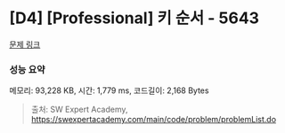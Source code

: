 # [D4] [Professional] 키 순서 - 5643 

[문제 링크](https://swexpertacademy.com/main/code/problem/problemDetail.do?contestProbId=AWXQsLWKd5cDFAUo) 

### 성능 요약

메모리: 93,228 KB, 시간: 1,779 ms, 코드길이: 2,168 Bytes



> 출처: SW Expert Academy, https://swexpertacademy.com/main/code/problem/problemList.do